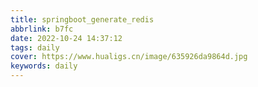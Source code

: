 ```yaml
---
title: springboot_generate_redis
abbrlink: b7fc
date: 2022-10-24 14:37:12
tags: daily
cover: https://www.hualigs.cn/image/635926da9864d.jpg
keywords: daily
---
```


